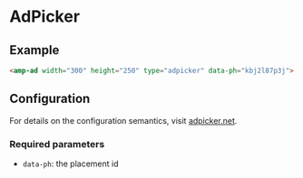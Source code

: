 <!---
Copyright 2018 The AMP HTML Authors. All Rights Reserved.

Licensed under the Apache License, Version 2.0 (the "License");
you may not use this file except in compliance with the License.
You may obtain a copy of the License at

      http://www.apache.org/licenses/LICENSE-2.0

Unless required by applicable law o
r agreed to in writing, software
distributed under the License is distributed on an "AS-IS" BASIS,
WITHOUT WARRANTIES OR CONDITIONS OF ANY KIND, either express or implied.
See the License for the specific language governing permissions and
limitations under the License.
-->

# AdPicker

## Example

```html
<amp-ad width="300" height="250" type="adpicker" data-ph="kbj2l87p3j"> </amp-ad>
```

## Configuration

For details on the configuration semantics, visit
[adpicker.net](https://adpicker.net).

### Required parameters

- `data-ph`: the placement id
